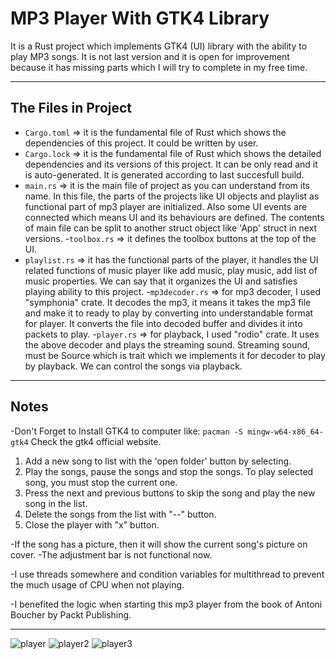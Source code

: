 # MP3 Player With GTK4 Library
It is a Rust project which implements GTK4 (UI) library with the ability to play MP3 songs. It is not last version and it is open for improvement because it has missing parts which I will try to complete in my free time.

---

## The Files in Project
- `Cargo.toml` => it is the fundamental file of Rust which shows the dependencies of this project. It could be written by user.
- `Cargo.lock` => it is the fundamental file of Rust which shows the detailed dependencies and its versions of this project. It can be only read and it is auto-generated. It is generated according to last succesfull build. 
- `main.rs` => it is the main file of project as you can understand from its name. In this file, the parts of the projects like UI objects and playlist as functional part of mp3 player are initialized. Also some UI events are connected which means UI and its behaviours are defined. The contents of main file can be split to another struct object like 'App' struct in next versions. 
-`toolbox.rs` => it defines the toolbox buttons at the top of the UI. 
- `playlist.rs` => it has the functional parts of the player, it handles the UI related functions of music player like add music, play music, add list of music properties. We can say that it organizes the UI and satisfies playing ability to this project.
-`mp3decoder.rs` => for mp3 decoder, I used "symphonia" crate. It decodes the mp3, it means it takes the mp3 file and make it to ready to play by converting into understandable format for player. It converts the file into decoded buffer and divides it into packets to play.
-`player.rs` => for playback, I used "rodio" crate. It uses the above decoder and plays the streaming sound. Streaming sound, must be Source which is trait which we implements it for decoder to play by playback. We can control the songs via playback. 

---

## Notes

-Don't Forget to Install GTK4 to computer like:
`pacman -S mingw-w64-x86_64-gtk4`
Check the gtk4 official website.

1. Add a new song to list with the 'open folder' button by selecting.
2. Play the songs, pause the songs and stop the songs. To play selected song, you must stop the current one.
3. Press the next and previous buttons to skip the song and play the new song in the list.
4. Delete the songs from the list with "--" button.
5. Close the player with "x" button.

-If the song has a picture, then it will show the current song's picture on cover.
-The adjustment bar is not functional now.

-I use threads somewhere and condition variables for multithread to prevent the much usage of CPU when not playing.

-I benefited the logic when starting this mp3 player from the book of Antoni Boucher by Packt Publishing.

---

![player](https://github.com/karasulh/Music_Player_Pc_Application/blob/main/pictures/player.png)
![player2](https://github.com/karasulh/Music_Player_Pc_Application/blob/main/pictures/player2.png)
![player3](https://github.com/karasulh/Music_Player_Pc_Application/blob/main/pictures/player3.png)



